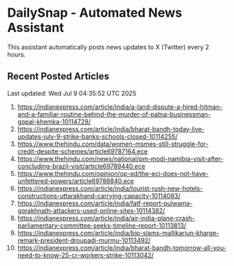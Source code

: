 # DailySnap - Automated News Assistant

This assistant automatically posts news updates to X (Twitter) every 2 hours.

## Recent Posted Articles

Last updated: Wed Jul  9 04:35:52 UTC 2025

1. https://indianexpress.com/article/india/a-land-dispute-a-hired-hitman-and-a-familiar-routine-behind-the-murder-of-patna-businessman-gopal-khemka-10114729/
2. https://indianexpress.com/article/india/bharat-bandh-today-live-updates-july-9-strike-banks-schools-closed-10114255/
3. https://www.thehindu.com/data/women-msmes-still-struggle-for-credit-despite-schemes/article69787164.ece
4. https://www.thehindu.com/news/national/pm-modi-namibia-visit-after-concluding-brazil-visit/article69789440.ece
5. https://www.thehindu.com/opinion/op-ed/the-eci-does-not-have-unfettered-powers/article69788840.ece
6. https://indianexpress.com/article/india/tourist-rush-new-hotels-constructions-uttarakhand-carrying-capacity-10114083/
7. https://indianexpress.com/article/india/fatf-report-pulwama-gorakhnath-attackers-used-online-sites-10114382/
8. https://indianexpress.com/article/india/air-india-plane-crash-parliamentary-committee-seeks-timeline-report-10113813/
9. https://indianexpress.com/article/india/bjp-slams-mallikarjun-kharge-remark-president-droupadi-murmu-10113492/
10. https://indianexpress.com/article/india/bharat-bandh-tomorrow-all-you-need-to-know-25-cr-workers-strike-10113042/
